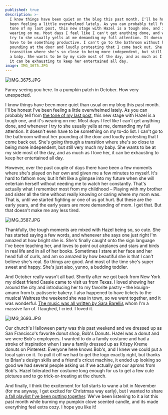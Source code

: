 ```yaml
---
published: true
description: >-
  I know things have been quiet on the blog this past month. I'll be honest I've
  been feeling a little overwhelmed lately. As you can probably tell from the
  tone of my last post, this new stage with Hazel is a tough one, and it's
  wearing on me. Most days I feel like I can't get anything done, and whenever I
  try to she usually yells at me demanding my full attention. It doesn't even
  have to be something productive. I can't go to the bathroom without her
  pounding at the door and loudly protesting that I come back out. She's at that
  transition where she's so close to being more independent, but still very much
  a baby. She wants to be by my side most of the day, and as much as I love her,
  it can be exhausting to keep her entertained all day.
image: IMG_3675.JPG
---
```

![IMG_3675.JPG]({{site.baseurl}}/img/IMG_3675.JPG)

Fancy seeing you here. In a pumpkin patch in October. How very unexpected. 

I know things have been more quiet than usual on my blog this past month. I'll be honest I've been feeling a little overwhelmed lately. As you can probably tell from [the tone of my last post](https://redletterdayblog.com/Our-Trip-To-NYC-And-Traveling-With-A-Toddler), this new stage with Hazel is a tough one, and it's wearing on me. Most days I feel like I can't get anything done, and whenever I try to she usually yells at me, demanding my full attention. It doesn't even have to be something on my to-do list. I can't go to the bathroom without her pounding at the door and loudly protesting that I come back out. She's going through a transition where she's so close to being more independent, but still very much my baby. She wants to be at my side most of the day, and as much as I love her, it can be exhausting to keep her entertained all day. 

However, over the past couple of days there have been a few moments where she's played on her own and given me a few minutes to myself. It's hard to fathom now, but it felt like a glimpse into my future when she will entertain herself without needing me to watch her constantly. That's actually what I remember most from my childhood – Playing with my brother and sister all the time without really knowing or caring where my mom was. That is, until we started fighting or one of us got hurt. But these are the early years, and the early years are more demanding of mom. I get that. But that doesn't make me any less tired. 

![IMG_3587.JPG]({{site.baseurl}}/img/IMG_3587.JPG)

Thankfully, the tough moments are mixed with Hazel being so, so cute. She has started saying a few words, and whenever she says one just right I'm amazed at how bright she is. She's finally caught onto the sign language I've been teaching her, and loves to point out airplanes and stars and birds in real life and in all of her books. Sometimes I stare at her face and her head full of curls, and am so amazed by how beautiful she is that I can't believe she's real. So things are good. And most of the time she's super sweet and happy. She's just also, yunno, a budding toddler. 

And October really wasn't all bad. Shortly after we got back from New York my oldest friend Cassie came to visit us from Texas. I loved showing her around the city and introducing her to my favorite pastry – the kouign-amann from b. patisserie bakery. I also happened to have tickets to the musical Waitress the weekend she was in town, so we went together, and it was wonderful. [The music was all written by Sara Barellis](https://open.spotify.com/album/1s6codM2ZAB008t9GTyaEk?si=Ht2L2439S-ml1FMYf1H8Mw) whom I'm a massive fan of. I laughed, I cried. I loved it. 

![IMG_3693.JPG]({{site.baseurl}}/img/IMG_3693.JPG)

Our church's Halloween party was this past weekend and we dressed up as San Francisco's favorite donut shop, Bob's Donuts. Hazel was a donut and we were Bob's employees. I wanted to do a family costume and had a stroke of inspiration when I saw a family dressed up as Krispy Kreme donuts on Pinterest. Everyone here knows Bob's, and I knew we could put a local spin on it. To pull it off we had to get the logo exactly right, but thanks to Brian's design skills and a friend's cricut machine, it ended up looking so good we had several people asking us if we actually got our aprons from Bob's. Hazel tolerated her costume long enough for us to get a few cute pictures and to go trick-or-treating at the church. 

And finally, I think the excitement for fall starts to wane a bit in November (for me anyway, I get excited for Christmas way early), but I wanted to share [a fall playlist I've been putting together](https://open.spotify.com/user/123893304/playlist/4DPYyakc5bbzt7W6bKxPcr?si=dOnXKxeORhyQYo0vYXwQqg). We've been listening to it a lot this past month while burning my pumpkin clove scented candle, and its made everything feel extra cozy. I hope you like it!






